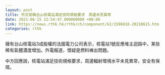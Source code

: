 ```yaml
---
layout: post
title: 外交部稱台山核電站滿足技術規格要求　周邊未見異常
date: 2021-06-15 22:54:47.000000000 +08:00
link: https://news.rthk.hk/rthk/ch/component/k2/1596018-20210615.htm
categories: rthk
---
```


擁有台山核電站3成股權的法國電力公司表示，核電站1號反應堆主迴路中，某些稀有氣體濃度增加。外電報道，懷疑是燃料棒出問題。

中方回應說，核電站滿足技術規格要求，周邊輻射環境水平未見異常，安全有保障。
